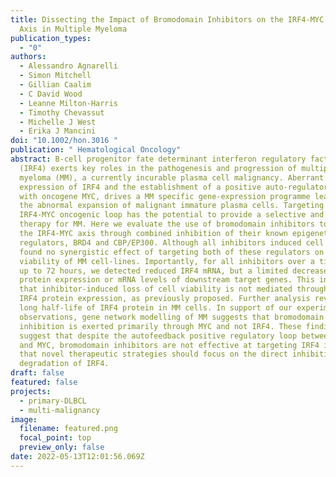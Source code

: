 ```yaml
---
title: Dissecting the Impact of Bromodomain Inhibitors on the IRF4-MYC Oncogenic
  Axis in Multiple Myeloma
publication_types:
  - "0"
authors:
  - Alessandro Agnarelli
  - Simon Mitchell
  - Gillian Caalim
  - C David Wood
  - Leanne Milton-Harris
  - Timothy Chevassut
  - Michelle J West
  - Erika J Mancini
doi: "10.1002/hon.3016 "
publication: " Hematological Oncology"
abstract: B-cell progenitor fate determinant interferon regulatory factor 4
  (IRF4) exerts key roles in the pathogenesis and progression of multiple
  myeloma (MM), a currently incurable plasma cell malignancy. Aberrant
  expression of IRF4 and the establishment of a positive auto-regulatory loop
  with oncogene MYC, drives a MM specific gene-expression programme leading to
  the abnormal expansion of malignant immature plasma cells. Targeting the
  IRF4-MYC oncogenic loop has the potential to provide a selective and effective
  therapy for MM. Here we evaluate the use of bromodomain inhibitors to target
  the IRF4-MYC axis through combined inhibition of their known epigenetic
  regulators, BRD4 and CBP/EP300. Although all inhibitors induced cell death, we
  found no synergistic effect of targeting both of these regulators on the
  viability of MM cell-lines. Importantly, for all inhibitors over a time period
  up to 72 hours, we detected reduced IRF4 mRNA, but a limited decrease in IRF4
  protein expression or mRNA levels of downstream target genes. This indicates
  that inhibitor-induced loss of cell viability is not mediated through reduced
  IRF4 protein expression, as previously proposed. Further analysis revealed a
  long half-life of IRF4 protein in MM cells. In support of our experimental
  observations, gene network modelling of MM suggests that bromodomain
  inhibition is exerted primarily through MYC and not IRF4. These findings
  suggest that despite the autofeedback positive regulatory loop between IRF4
  and MYC, bromodomain inhibitors are not effective at targeting IRF4 in MM and
  that novel therapeutic strategies should focus on the direct inhibition or
  degradation of IRF4.
draft: false
featured: false
projects:
  - primary-DLBCL
  - multi-malignancy
image:
  filename: featured.png
  focal_point: top
  preview_only: false
date: 2022-05-13T12:01:56.069Z
---
```

